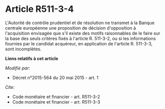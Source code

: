# Article R511-3-4

L'Autorité de contrôle prudentiel et de résolution    ne transmet à la Banque centrale européenne une proposition de décision
d'opposition à l'acquisition envisagée que s'il existe des motifs raisonnables de le faire sur la base des seuls critères
fixés à l'article R. 511-3-2, ou si les informations fournies par le candidat acquéreur, en application de l'article R.
511-3-3, sont incomplètes.

**Liens relatifs à cet article**

_Modifié par_:

  - Décret n°2015-564 du 20 mai 2015 - art. 1

_Cite_:

  - Code monétaire et financier - art. R511-3-2
  - Code monétaire et financier - art. R511-3-3
